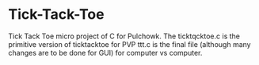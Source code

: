 # Tick-Tack-Toe
Tick Tack Toe micro project of C for Pulchowk.
The ticktqcktoe.c is the primitive version of ticktacktoe for PVP
ttt.c is the final file (although many changes are to be done for GUI) for computer vs computer.
